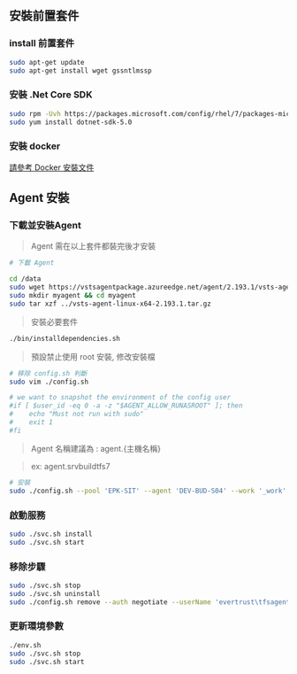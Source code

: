 ## 安裝前置套件

### install 前置套件

```bash
sudo apt-get update
sudo apt-get install wget gssntlmssp
```

### 安裝 .Net Core SDK

```bash
sudo rpm -Uvh https://packages.microsoft.com/config/rhel/7/packages-microsoft-prod.rpm
sudo yum install dotnet-sdk-5.0
```

### 安裝 docker

[請參考 Docker 安裝文件](https://docs.docker.com/engine/install/ubuntu/)

## Agent 安裝

### 下載並安裝Agent

> Agent 需在以上套件都裝完後才安裝

```bash
# 下載 Agent

cd /data
sudo wget https://vstsagentpackage.azureedge.net/agent/2.193.1/vsts-agent-linux-x64-2.193.1.tar.gz
sudo mkdir myagent && cd myagent
sudo tar xzf ../vsts-agent-linux-x64-2.193.1.tar.gz
```

> 安裝必要套件

```bash
./bin/installdependencies.sh
```

> 預設禁止使用 root 安裝, 修改安裝檔

```bash
# 移除 config.sh 判斷
sudo vim ./config.sh
```

```bash
# we want to snapshot the environment of the config user
#if [ $user_id -eq 0 -a -z "$AGENT_ALLOW_RUNASROOT" ]; then
#    echo "Must not run with sudo"
#    exit 1
#fi
```

> Agent 名稱建議為 : agent.{主機名稱} 

> ex: agent.srvbuildtfs7

```bash
# 安裝
sudo ./config.sh --pool 'EPK-SIT' --agent 'DEV-BUD-S04' --work '_work' --url 'http://dev-tfs-p01.fetcp.net.tw:8080/tfs/' --auth negotiate --userName 'fetcs\tfsagent' --password 'P@ssw0rd'
```

### 啟動服務

```bash
sudo ./svc.sh install
sudo ./svc.sh start
```
    
### 移除步驟
 
```bash
sudo ./svc.sh stop
sudo ./svc.sh uninstall
sudo ./config.sh remove --auth negotiate --userName 'evertrust\tfsagent' --password '1q2w3e4r5t_'
```

### 更新環境參數

```bash
./env.sh
sudo ./svc.sh stop
sudo ./svc.sh start
```
